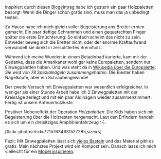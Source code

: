 <!-- Holzpaletten -->

Inspiriert durch diesen [Blogeintrag][1] habe ich gestern ein paar Holzpaletten besorgt. Wenn die Dinger schon gratis sind, muss man das ja unbedingt testen. 

Zu Hause habe ich mich gleich voller Begeisterung ans Bretter ernten gemacht. Ein paar deftige Schrammen und einen gequetschten Finger später die erste Ernüchterung: So einfach scheint das nicht zu sein. Entweder beweg sich die Bretter nicht, oder der enorme Kraftaufwand verwandelt sie direkt in zersplittertes Brennholz.

Während ich meine Wunden in einem Betadinbad kurierte, kam mir der Gedanke, dass die Amerikaner wohl gar keine Europaletten, sondern nur Einwegpaletten haben. Und was steht da in [Wikipedia über die Europalette][2]: *Sie wird von 78 Spezialnägeln zusammengehalten*. Die Biester haben Nagelköpfe, aber ein Schraubengewinde!

Der zweite Versuch mit Einwegpaletten war wesentlich erfolgreicher. In weniger als einer Stunde Arbeit habe ich 2 Einwegpaletten mit der Kreissäge zerlegt und mit ein paar Aldinägeln wieder zusammenzimmert. Fertig ist unsere Anfeuerholzkiste.


Positiver Nebeneffekt der Operation *Holzpaletten*: Die Kids haben sich mit Begeisterung über die Holzresten hergemacht. Laut den Erfindern handelt es sich um ein dreisitziges Amphibienfahrzeug :-).

[flickr-photoset:id=72157634631527285,size=s]

Fazit: Mit Einwegpaletten lässt sich [vieles Basteln][3] und das Material gibt es gratis. Mein nächstes Projekt wird ein Kompost sein. Danach lasse ich mich vielleicht für ein [Möbel inspirieren][4].


[1]: http://www.woodworkingformeremortals.com/2013/03/rustic-side-table-made-with-pallet-wood.html
[2]: https://de.wikipedia.org/wiki/Europoolpalette
[3]: https://www.google.ch/search?hl=de&site=imghp&tbm=isch&source=hp&biw=1440&bih=628&q=paletten+basteln&oq=Paletten+basteln
[4]: http://wohnideen.minimalisti.com/selber-basteln/bauen-selbst-holz-paletten-mobel.html